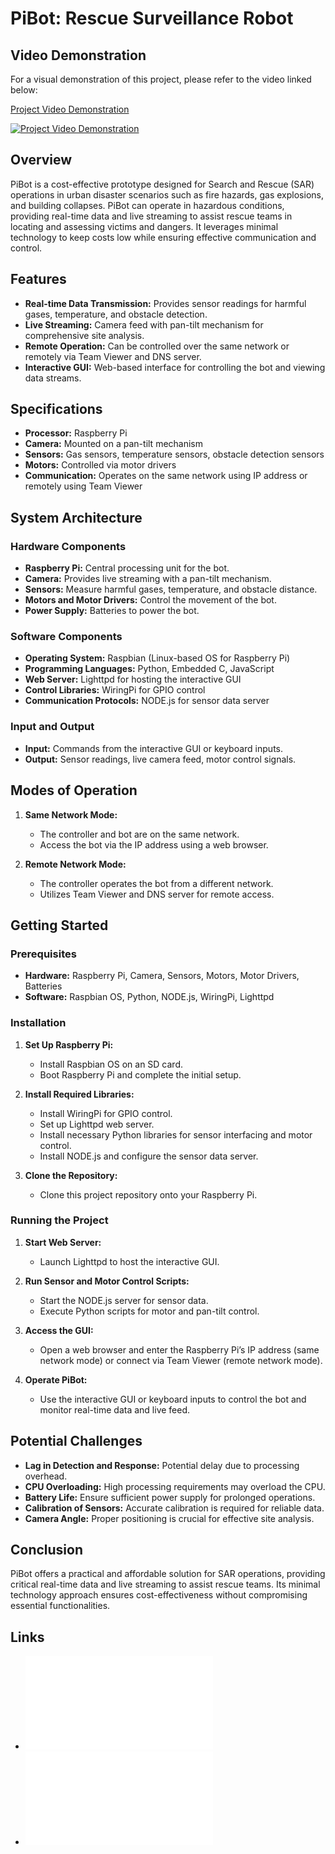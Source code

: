 # PiBot: Rescue Surveillance Robot

## Video Demonstration

For a visual demonstration of this project, please refer to the video linked below:

[Project Video Demonstration](https://youtu.be/otnKntRg7Aw)

[![Project Video Demonstration](https://img.youtube.com/vi/otnKntRg7Aw/0.jpg)](https://www.youtube.com/watch?v=otnKntRg7Aw)


## Overview

PiBot is a cost-effective prototype designed for Search and Rescue (SAR) operations in urban disaster scenarios such as fire hazards, gas explosions, and building collapses. PiBot can operate in hazardous conditions, providing real-time data and live streaming to assist rescue teams in locating and assessing victims and dangers. It leverages minimal technology to keep costs low while ensuring effective communication and control.

## Features

- **Real-time Data Transmission:** Provides sensor readings for harmful gases, temperature, and obstacle detection.
- **Live Streaming:** Camera feed with pan-tilt mechanism for comprehensive site analysis.
- **Remote Operation:** Can be controlled over the same network or remotely via Team Viewer and DNS server.
- **Interactive GUI:** Web-based interface for controlling the bot and viewing data streams.

## Specifications

- **Processor:** Raspberry Pi
- **Camera:** Mounted on a pan-tilt mechanism
- **Sensors:** Gas sensors, temperature sensors, obstacle detection sensors
- **Motors:** Controlled via motor drivers
- **Communication:** Operates on the same network using IP address or remotely using Team Viewer

## System Architecture

### Hardware Components

- **Raspberry Pi:** Central processing unit for the bot.
- **Camera:** Provides live streaming with a pan-tilt mechanism.
- **Sensors:** Measure harmful gases, temperature, and obstacle distance.
- **Motors and Motor Drivers:** Control the movement of the bot.
- **Power Supply:** Batteries to power the bot.

### Software Components

- **Operating System:** Raspbian (Linux-based OS for Raspberry Pi)
- **Programming Languages:** Python, Embedded C, JavaScript
- **Web Server:** Lighttpd for hosting the interactive GUI
- **Control Libraries:** WiringPi for GPIO control
- **Communication Protocols:** NODE.js for sensor data server

### Input and Output

- **Input:** Commands from the interactive GUI or keyboard inputs.
- **Output:** Sensor readings, live camera feed, motor control signals.

## Modes of Operation

1. **Same Network Mode:**
   - The controller and bot are on the same network.
   - Access the bot via the IP address using a web browser.
   
2. **Remote Network Mode:**
   - The controller operates the bot from a different network.
   - Utilizes Team Viewer and DNS server for remote access.

## Getting Started

### Prerequisites

- **Hardware:** Raspberry Pi, Camera, Sensors, Motors, Motor Drivers, Batteries
- **Software:** Raspbian OS, Python, NODE.js, WiringPi, Lighttpd

### Installation

1. **Set Up Raspberry Pi:**
   - Install Raspbian OS on an SD card.
   - Boot Raspberry Pi and complete the initial setup.

2. **Install Required Libraries:**
   - Install WiringPi for GPIO control.
   - Set up Lighttpd web server.
   - Install necessary Python libraries for sensor interfacing and motor control.
   - Install NODE.js and configure the sensor data server.

3. **Clone the Repository:**
   - Clone this project repository onto your Raspberry Pi.

### Running the Project

1. **Start Web Server:**
   - Launch Lighttpd to host the interactive GUI.

2. **Run Sensor and Motor Control Scripts:**
   - Start the NODE.js server for sensor data.
   - Execute Python scripts for motor and pan-tilt control.

3. **Access the GUI:**
   - Open a web browser and enter the Raspberry Pi’s IP address (same network mode) or connect via Team Viewer (remote network mode).

4. **Operate PiBot:**
   - Use the interactive GUI or keyboard inputs to control the bot and monitor real-time data and live feed.

## Potential Challenges

- **Lag in Detection and Response:** Potential delay due to processing overhead.
- **CPU Overloading:** High processing requirements may overload the CPU.
- **Battery Life:** Ensure sufficient power supply for prolonged operations.
- **Calibration of Sensors:** Accurate calibration is required for reliable data.
- **Camera Angle:** Proper positioning is crucial for effective site analysis.

## Conclusion

PiBot offers a practical and affordable solution for SAR operations, providing critical real-time data and live streaming to assist rescue teams. Its minimal technology approach ensures cost-effectiveness without compromising essential functionalities.

## Links

- ![Presentation Preview](Presentation.pdf)
- ![Report Preview](Report.pdf)
